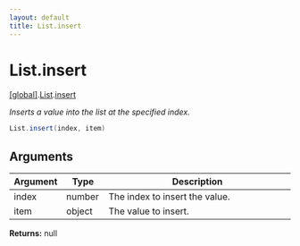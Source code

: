 ```yaml
---
layout: default
title: List.insert
---
```


# List.insert

[\[global\]]({{site.baseurl}}/docs/).[List]({{site.baseurl}}/docs/List/).[insert]({{site.baseurl}}/docs/List/insert/)

_Inserts a value into the list at the specified index._

```cs
List.insert(index, item)
```

## Arguments

<table>
  <col width="15%">
  <col width="15%">
  <thead>
    <tr>
      <th>Argument</th>
      <th>Type</th>
      <th>Description</th>
    </tr>
  </thead>
  <tbody>
    <tr>
      <td>index</td>
      <td>number</td>
      <td>The index to insert the value.</td>
    </tr>
    <tr>
      <td>item</td>
      <td>object</td>
      <td>The value to insert.</td>
    </tr>
  </tbody>
</table>

**Returns:** null
